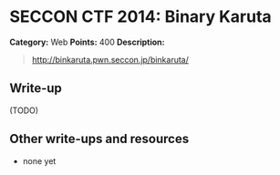 # SECCON CTF 2014: Binary Karuta

**Category:** Web
**Points:** 400
**Description:**

> <http://binkaruta.pwn.seccon.jp/binkaruta/>

## Write-up

(TODO)

## Other write-ups and resources

* none yet
